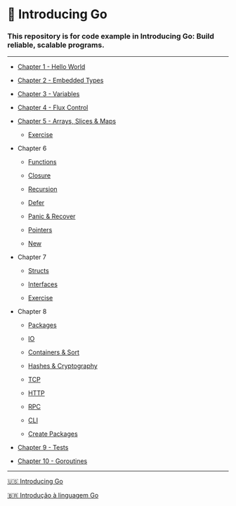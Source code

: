 # :book: Introducing Go

### This repository is for code example in Introducing Go: Build reliable, scalable programs.

---
- [Chapter 1 - Hello World](./hello_world/)

- [Chapter 2 - Embedded Types](./embedded_types/)

- [Chapter 3 - Variables](./variables/)

- [Chapter 4 - Flux Control](./flux_control/)

- [Chapter 5 - Arrays, Slices & Maps](./arrays_slices_maps/)

    - [Exercise](./cap_5_ex/)

- Chapter 6

    - [Functions](./functions/)

    - [Closure](./closure/)

    - [Recursion](./recursion/)

    - [Defer](./defer/)

    - [Panic & Recover](./panic_recover/)

    - [Pointers](./pointers/)

    - [New](./new/)

- Chapter 7

    - [Structs](./structs/)

    - [Interfaces](./interfaces/)

    - [Exercise](./cap_7_ex/)

- Chapter 8

    - [Packages](./packages/)

    - [IO](./io/)

    - [Containers & Sort](./containers_sort/)

    - [Hashes & Cryptography](./hashes_cryptography/)

    - [TCP](./tcp/)

    - [HTTP](./http/)

    - [RPC](./rpc/)

    - [CLI](./cli/)

    - [Create Packages](./create_packages/)

- [Chapter 9 - Tests](./tests/)

- [Chapter 10 - Goroutines](./goroutines/)






---

[🇺🇸 Introducing Go](https://www.amazon.com.br/Introducing-Go-Caleb-Doxsey/dp/1491941952)

[🇧🇷 Introdução à linguagem Go](https://www.amazon.com.br/Introdu%C3%A7%C3%A3o-Linguagem-Programas-Escal%C3%A1veis-Confi%C3%A1veis/dp/8575224891/)